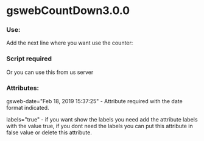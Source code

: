 # gswebCountDown3.0.0

### Use:
        
Add the next line where you want use the counter:
<div id="gswebCountDown" gsweb-date="Feb 18, 2019 15:37:25" labels="true"></div>
        
### Script required

<script src="../path/gswebCountDown.min.js"></script>

Or you can use this from us server

<script src="https://juanjimeneztj.com/plugins/gswebCountDown3.0.0/gswebCountDown.min.js"></script>
        
### Attributes:

gsweb-date="Feb 18, 2019 15:37:25" - Attribute required with the date format indicated.

labels="true" - if you want show the labels you need add the attribute labels with the value true, 
if you dont need the labels you can put this attribute in false value or delete this attribute.
        
